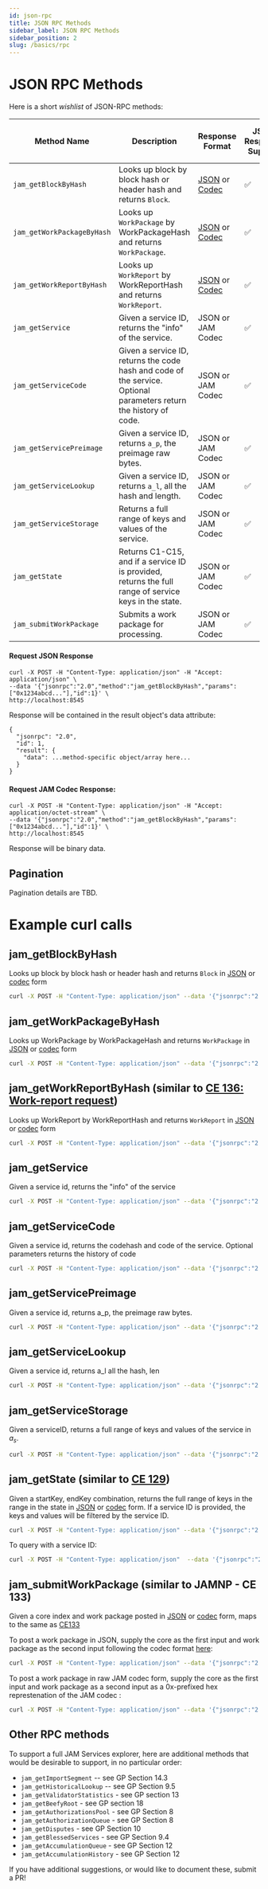 ```yaml
---
id: json-rpc
title: JSON RPC Methods
sidebar_label: JSON RPC Methods
sidebar_position: 2
slug: /basics/rpc
---
```


# JSON RPC Methods

Here is a short _wishlist_ of JSON-RPC methods:

| Method Name                 | Description                                                                                                                                              | Response Format                                                                                                                         | JSON Response Support | JAM Codec Response Support | Paginatable |
|-----------------------------|----------------------------------------------------------------------------------------------------------------------------------------------------------|-----------------------------------------------------------------------------------------------------------------------------------------|-----------------------|---------------------------|-------------|
| `jam_getBlockByHash`        | Looks up block by block hash or header hash and returns `Block`.                                                                                         | [JSON](https://github.com/w3f/jamtestvectors/blob/master/codec/data/block.json) or [Codec](https://github.com/w3f/jamtestvectors/blob/master/codec/data/block.bin) | ✅                     | ✅                         | ❌           |
| `jam_getWorkPackageByHash`  | Looks up `WorkPackage` by WorkPackageHash and returns `WorkPackage`.                                                                                     | [JSON](https://github.com/w3f/jamtestvectors/blob/master/codec/data/work_package.json) or [Codec](https://github.com/w3f/jamtestvectors/blob/master/codec/data/work_package.bin) | ✅                     | ✅                         | ❌           |
| `jam_getWorkReportByHash`   | Looks up `WorkReport` by WorkReportHash and returns `WorkReport`.                                                                                         | [JSON](https://github.com/w3f/jamtestvectors/blob/master/codec/data/work_report.json) or [Codec](https://github.com/w3f/jamtestvectors/blob/master/codec/data/work_report.bin) | ✅                     | ✅                         | ❌           |
| `jam_getService`            | Given a service ID, returns the "info" of the service.                                                                                                   | JSON or JAM Codec                                                                                                                       | ✅                     | ✅                         | ❌           |
| `jam_getServiceCode`        | Given a service ID, returns the code hash and code of the service. Optional parameters return the history of code.                                       | JSON or JAM Codec                                                                                                                       | ✅                     | ✅                         | ❌           |
| `jam_getServicePreimage`    | Given a service ID, returns `a_p`, the preimage raw bytes.                                                                                               | JSON or JAM Codec                                                                                                                       | ✅                     | ✅                         | ✅           |
| `jam_getServiceLookup`      | Given a service ID, returns `a_l`, all the hash and length.                                                                                              | JSON or JAM Codec                                                                                                                       | ✅                     | ✅                         | ✅           |
| `jam_getServiceStorage`     | Returns a full range of keys and values of the service.                                                                                                  | JSON or JAM Codec                                                                                                                       | ✅                     | ✅                         | ✅           |
| `jam_getState`              | Returns C1-C15, and if a service ID is provided, returns the full range of service keys in the state.                                                    | JSON or JAM Codec                                                                                                                       | ✅                     | ✅                         | ✅           |
| `jam_submitWorkPackage`     | Submits a work package for processing.                                                                                                                   | JSON or JAM Codec                                                                                                                       | ✅                     | ✅                         | ❌           |

#### Request JSON Response

```
curl -X POST -H "Content-Type: application/json" -H "Accept: application/json" \
--data '{"jsonrpc":"2.0","method":"jam_getBlockByHash","params":["0x1234abcd..."],"id":1}' \
http://localhost:8545
```

Response will be contained in the result object's data attribute:

```
{
  "jsonrpc": "2.0",
  "id": 1,
  "result": {
    "data": ...method-specific object/array here...
  }
}
```

#### Request JAM Codec Response:

```
curl -X POST -H "Content-Type: application/json" -H "Accept: application/octet-stream" \
--data '{"jsonrpc":"2.0","method":"jam_getBlockByHash","params":["0x1234abcd..."],"id":1}' \
http://localhost:8545
```

Response will be binary data.

## Pagination

Pagination details are TBD.

# Example curl calls

## jam_getBlockByHash

Looks up block by block hash or header hash and returns `Block` in [JSON](https://github.com/w3f/jamtestvectors/blob/master/codec/data/block.json) or [codec](https://github.com/w3f/jamtestvectors/blob/master/codec/data/block.bin) form

```bash
curl -X POST -H "Content-Type: application/json" --data '{"jsonrpc":"2.0","method":"jam_getBlockByHash","params":["0x1234abcd..."],"id":1}' http://localhost:8545
```


## jam_getWorkPackageByHash

Looks up WorkPackage by WorkPackageHash and returns `WorkPackage` in [JSON](https://github.com/w3f/jamtestvectors/blob/master/codec/data/work_package.json) or [codec](https://github.com/w3f/jamtestvectors/blob/master/codec/data/work_package.bin) form

```bash
curl -X POST -H "Content-Type: application/json" --data '{"jsonrpc":"2.0","method":"jam_getWorkPackageByHash","params":["0x5678efgh..."],"id":2}' http://localhost:8545
```


## jam_getWorkReportByHash (similar to [CE 136: Work-report request](https://github.com/zdave-parity/jam-np/blob/main/simple.md))

Looks up WorkReport by WorkReportHash and returns `WorkReport` in [JSON](https://github.com/w3f/jamtestvectors/blob/master/codec/data/work_report.json) or [codec](https://github.com/w3f/jamtestvectors/blob/master/codec/data/work_report.bin) form

```bash
curl -X POST -H "Content-Type: application/json" --data '{"jsonrpc":"2.0","method":"jam_getWorkReportByHash","params":["0x9abcijkl..."],"id":3}' http://localhost:8545
```


## jam_getService

Given a service id, returns the "info" of the service

```bash
curl -X POST -H "Content-Type: application/json" --data '{"jsonrpc":"2.0","method":"jam_getService","params":["42"],"id":4}'  http://localhost:8545
```



## jam_getServiceCode

Given a service id, returns the codehash and code of the service.  Optional parameters returns the history of code

```bash
curl -X POST -H "Content-Type: application/json" --data '{"jsonrpc":"2.0","method":"jam_getServiceCode","params":["42"],"id":5}'  http://localhost:8545
```


## jam_getServicePreimage

Given a service id, returns a_p, the preimage raw bytes.

```bash
curl -X POST -H "Content-Type: application/json" --data '{"jsonrpc":"2.0","method":"jam_getServicePreimage","params":["42"],"id":6}' http://localhost:8545
```


## jam_getServiceLookup

Given a service id, returns a_l all the hash, len

```bash
curl -X POST -H "Content-Type: application/json" --data '{"jsonrpc":"2.0","method":"jam_getServiceLookup","params":["42"],"id":7}' http://localhost:8545
```

## jam_getServiceStorage

Given a serviceID, returns a full range of keys and values of the service in $a_s$.

```bash
curl -X POST -H "Content-Type: application/json" --data '{"jsonrpc":"2.0","method":"jam_getServiceStorage","params":["42"],"id":8}' http://localhost:8545
```

## jam_getState (similar to [CE 129](https://github.com/zdave-parity/jam-np/blob/main/simple.md#ce-129-state-request))

Given a startKey, endKey combination, returns the full range of keys in the range in the state in [JSON](https://github.com/jam-duna/jamtestnet/blob/main/traces/safrole/jam_duna/traces/395479_000.json) or [codec](https://github.com/jam-duna/jamtestnet/blob/main/traces/safrole/jam_duna/traces/395479_000.bin) form.  If a service ID is provided, the keys and values will be filtered by the service ID.

```bash
curl -X POST -H "Content-Type: application/json" --data '{"jsonrpc":"2.0","method":"jam_getState","params":["0x0000...", "0xFFFF.."],"id":9}' http://localhost:8545
```

To query with a service ID:

```bash
curl -X POST -H "Content-Type: application/json"  --data '{"jsonrpc":"2.0","method":"jam_getState","params":["0x0000...", "0xFFFF..", "42"],"id":10}' http://localhost:8545
```



## jam_submitWorkPackage (similar to JAMNP - CE 133)

Given a core index and work package posted in [JSON](https://github.com/w3f/jamtestvectors/blob/master/codec/data/work_package.json) or [codec](https://github.com/w3f/jamtestvectors/blob/master/codec/data/work_package.bin) form, maps to the same as [CE133](https://github.com/zdave-parity/jam-np/blob/main/simple.md#ce-133-work-package-submission)

To post a work package in JSON, supply the core as the first input and work package as the second input following the codec format [here](https://github.com/w3f/jamtestvectors/blob/master/codec/data/work_package.json):

```bash
curl -X POST -H "Content-Type: application/json" --data '{"jsonrpc":"2.0","method":"jam_submitWorkPackage","params":[1, {"authorization": "0x0102030405",...}],"id":11}' http://localhost:8545
```

To post a work package in raw JAM codec form, supply the core as the first input and work package as a second input as a 0x-prefixed hex represtenation of the JAM codec :

```bash
curl -X POST -H "Content-Type: application/json" --data '{"jsonrpc":"2.0","method":"jam_submitWorkPackage","params":[1, "0x1234567..." }],"id":11}' http://localhost:8545
```



## Other RPC methods

To support a full JAM Services explorer, here are additional methods that would be desirable to support, in no particular order:

* `jam_getImportSegment` -- see GP Section 14.3
* `jam_getHistoricalLookup` -- see GP Section 9.5
* `jam_getValidatorStatistics` - see GP section 13
* `jam_getBeefyRoot` - see GP section 18
* `jam_getAuthorizationsPool` - see GP Section 8
* `jam_getAuthorizationQueue` - see GP Section 8
* `jam_getDisputes` - see GP Section 10
* `jam_getBlessedServices` - see GP Section 9.4
* `jam_getAccumulationQueue` - see GP Section 12
* `jam_getAccumulationHistory` - see GP Section 12

If you have additional suggestions, or would like to document these, submit a PR!
